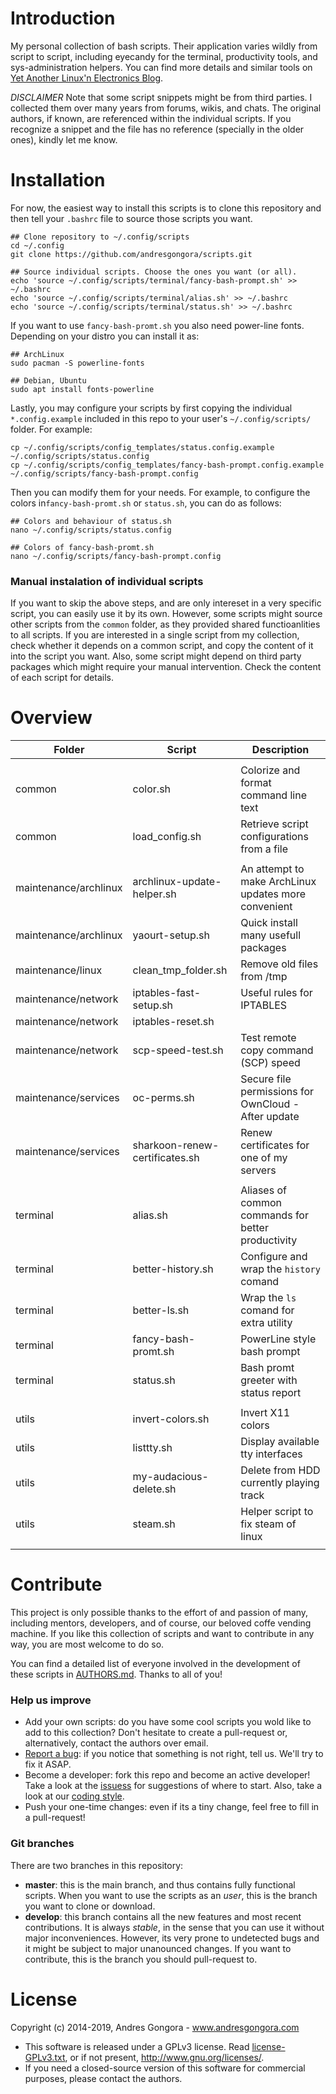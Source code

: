 <!--------------------------------------+-------------------------------------->
#                                  Introduction
<!--------------------------------------+-------------------------------------->
My personal collection of bash scripts. Their application varies wildly from
script to script, including eyecandy for the terminal, productivity tools,
and sys-administration helpers. You can find more details and similar tools on
[Yet Another Linux'n Electronics Blog](https://yalneb.blogspot.com/).


*DISCLAIMER*
Note that some script snippets might be from third parties.
I collected them over many years from forums, wikis, and chats.
The original authors, if known, are referenced within the individual scripts.
If you recognize a snippet and the file has no reference
(specially in the older ones), kindly let me know.






<!--------------------------------------+-------------------------------------->
#                                  Installation
<!--------------------------------------+-------------------------------------->

For now, the easiest way to install this scripts is to clone this repository
and then tell your `.bashrc` file to source those scripts you want.

```
## Clone repository to ~/.config/scripts
cd ~/.config
git clone https://github.com/andresgongora/scripts.git

## Source individual scripts. Choose the ones you want (or all).
echo 'source ~/.config/scripts/terminal/fancy-bash-prompt.sh' >> ~/.bashrc
echo 'source ~/.config/scripts/terminal/alias.sh' >> ~/.bashrc
echo 'source ~/.config/scripts/terminal/status.sh' >> ~/.bashrc
```

If you want to use `fancy-bash-promt.sh` you also need power-line fonts.
Depending on your distro you can install it as:

```
## ArchLinux
sudo pacman -S powerline-fonts

## Debian, Ubuntu
sudo apt install fonts-powerline
```

Lastly, you may configure your scripts by first copying the individual
`*.config.example` included in this repo to your user's 
`~/.config/scripts/` folder. For example:

```
cp ~/.config/scripts/config_templates/status.config.example ~/.config/scripts/status.config
cp ~/.config/scripts/config_templates/fancy-bash-prompt.config.example ~/.config/scripts/fancy-bash-prompt.config
```

Then you can modify them for your needs. For example, to configure
the colors in`fancy-bash-promt.sh` or `status.sh`, you can do as follows:

```
## Colors and behaviour of status.sh
nano ~/.config/scripts/status.config

## Colors of fancy-bash-promt.sh
nano ~/.config/scripts/fancy-bash-prompt.config

```




### Manual instalation of individual scripts
If you want to skip the above steps, and are only intereset in a very
specific script, you can easily use it by its own.
However, some scripts might source other scripts from the `common` folder,
as they provided shared functioanlities to all scripts. If you are interested
in a single script from my collection, check whether it depends on a common
script, and copy the content of it into the script you want.
Also, some script might depend on third party packages which might require
your manual intervention. Check the content of each script for details.






<!--------------------------------------+-------------------------------------->
#                                    Overview
<!--------------------------------------+-------------------------------------->

| Folder                	| Script                         	| Description                                          	|
|-----------------------	|--------------------------------	|------------------------------------------------------	|
|                       	|                                	|                                                      	|
| common                      	| color.sh                           	| Colorize and format command line text                	|
| common                      	| load_config.sh                      	| Retrieve script configurations from a file        	|
|                       	|                                	|                                                      	|
| maintenance/archlinux 	| archlinux-update-helper.sh     	| An attempt to make ArchLinux updates more convenient 	|
| maintenance/archlinux 	| yaourt-setup.sh               	| Quick install many usefull packages                  	|
| maintenance/linux     	| clean_tmp_folder.sh            	| Remove old files from /tmp                           	|
| maintenance/network   	| iptables-fast-setup.sh         	| Useful rules for IPTABLES                            	|
| maintenance/network   	| iptables-reset.sh              	|                                                      	|
| maintenance/network   	| scp-speed-test.sh              	| Test remote copy command (SCP) speed                 	|
| maintenance/services  	| oc-perms.sh                    	| Secure file permissions for OwnCloud - After update  	|
| maintenance/services  	| sharkoon-renew-certificates.sh 	| Renew certificates for one of my servers             	|
|                       	|                                	|                                                      	|
| terminal              	| alias.sh                      	| Aliases of common commands for better productivity   	|
| terminal              	| better-history.sh                   	| Configure and wrap the `history` comand             	|
| terminal              	| better-ls.sh                   	| Wrap the `ls` comand for extra utility              	|
| terminal              	| fancy-bash-promt.sh            	| PowerLine style bash prompt                           |
| terminal              	| status.sh                      	| Bash promt greeter with status report               	|
|                       	|                                	|                                                      	|
| utils                    	| invert-colors.sh                 	| Invert X11 colors                                    	|
| utils                    	| listtty.sh                        	| Display available tty interfaces                     	|
| utils                    	| my-audacious-delete.sh            	| Delete from HDD currently playing track              	|
| utils                    	| steam.sh                          	| Helper script to fix steam of linux                  	|
|                       	|                                	|                                                      	|






<!--------------------------------------+-------------------------------------->
#                                   Contribute
<!--------------------------------------+-------------------------------------->

This project is only possible thanks to the effort of and passion of many, 
including mentors, developers, and of course, our beloved coffe vending machine.
If you like this collection of scripts and want to contribute in any way,
you are most welcome to do so.

You can find a detailed list of everyone involved in the development of
these scripts in [AUTHORS.md](AUTHORS.md). Thanks to all of you!



### Help us improve

* Add your own scripts: do you have some cool scripts you wold like to 
  add to this collection? Don't hesitate to create a pull-request or,
  alternatively, contact the authors over email.
* [Report a bug](https://github.com/andresgongora/scripts/issues): 
  if you notice that something is not right, tell us. 
  We'll try to fix it ASAP.
* Become a developer: fork this repo and become an active developer!
  Take a look at the [issuess](https://github.com/andresgongora/scripts/issues)
  for suggestions of where to start. Also, take a look at our 
  [coding style](coding_style.md).
* Push your one-time changes: even if its a tiny change, 
  feel free to fill in a pull-request!



### Git branches

There are two branches in this repository:

* **master**: this is the main branch, and thus contains fully functional 
  scripts. When you want to use the scripts as an _user_, 
  this is the branch you want to clone or download.
* **develop**: this branch contains all the new features and most recent 
  contributions. It is always _stable_, in the sense that you can use it
  without major inconveniences. 
  However, its very prone to undetected bugs and it might be subject to major
  unanounced changes. If you want to contribute, this is the branch 
  you should pull-request to.






<!--------------------------------------+-------------------------------------->
#                                    License
<!--------------------------------------+-------------------------------------->

Copyright (c) 2014-2019, Andres Gongora - www.andresgongora.com

* This software is released under a GPLv3 license.
  Read [license-GPLv3.txt](LICENSE),
  or if not present, <http://www.gnu.org/licenses/>.
* If you need a closed-source version of this software
  for commercial purposes, please contact the authors.

